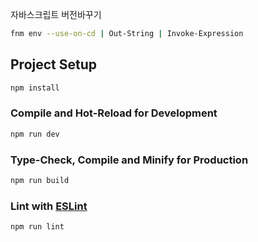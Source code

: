 자바스크립트 버전바꾸기
```sh
fnm env --use-on-cd | Out-String | Invoke-Expression
```

## Project Setup

```sh
npm install
```

### Compile and Hot-Reload for Development

```sh
npm run dev
```

### Type-Check, Compile and Minify for Production

```sh
npm run build
```

### Lint with [ESLint](https://eslint.org/)

```sh
npm run lint
```


